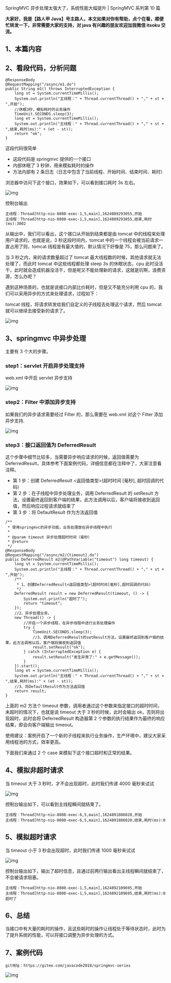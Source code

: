 SpringMVC 异步处理太强大了，系统性能大幅提升 | SpringMVC 系列第 10 篇

**大家好，我是【路人甲 Java】号主路人，本文如果对你有帮助，点个在看，顺便忙转发一下，非常需要大家的支持，对 java 有兴趣的朋友欢迎加我微信 itsoku 交流。**

## 1、本篇内容


## 2、看段代码，分析问题

```
@ResponseBody
@RequestMapping("/async/m1.do")
public String m1() throws InterruptedException {
    long st = System.currentTimeMillis();
    System.out.println("主线程：" + Thread.currentThread() + "," + st + ",开始");
    //休眠3秒，模拟耗时的业务操作
    TimeUnit.SECONDS.sleep(3);
    long et = System.currentTimeMillis();
    System.out.println("主线程：" + Thread.currentThread() + "," + st + ",结束,耗时(ms):" + (et - st));
    return "ok";
}
```

这段代码很简单

- 这段代码是 springmvc 提供的一个接口
- 内部休眠了 3 秒钟，用来模拟耗时的操作
- 方法内部有 2 条日志（日志中包含了当前线程、开始时间、结束时间、耗时）

浏览器中访问下这个接口，效果如下，可以看到接口耗时 3s 左右。



![img](./assets/640-1720013314610-151.png)



控制台输出

```
主线程：Thread[http-nio-8080-exec-1,5,main],1624889293055,开始
主线程：Thread[http-nio-8080-exec-1,5,main],1624889293055,结束,耗时(ms):3002
```

从输出中，我们可以看出，这个接口从开始到结束都是由 tomcat 中的线程来处理用户请求的，也就是说，3 秒这段时间内，tomcat 中的一个线程会被当前请求一直占用了则，tomcat 线程是有最大值的，默认情况下好像是 75，那么问题来了。

当 3 秒之内，来的请求数量超过了 tomcat 最大线程数的时候，其他请求就无法处理了，而此时 tomcat 中这些线程都处理 sleep 3s 的休眠状态，cpu 此时没活干，此时就会造成机器没活干，但是呢又不能处理新的请求，这就是坑啊，浪费资源，怎么办呢？

遇到这种场景的，也就是说接口内部比价耗时，但是又不能充分利用 cpu 的，我们可以采用异步的方式来处理请求，过程如下：

tomcat 线程，将请求转发给我们自定义的子线程去处理这个请求，然后 tomcat 就可以继续去接受新的请求了。



![img](./assets/640-1720013314611-152.png)



## 3、springmvc 中异步处理

主要有 3 个大的步骤。

### step1：servlet 开启异步处理支持

web.xml 中开启 servlet 异步支持



![img](./assets/640-1720013314611-153.png)



### step2：Filter 中添加异步支持

如果我们的异步请求需要经过 Filter 的，那么需要在 web.xml 对这个 Filter 添加异步支持.



![img](./assets/640-1720013314611-154.png)



### step3：接口返回值为 DeferredResult

这个步骤中细节比较多，当需要异步响应请求的时候，返回值需要为 DeferredResult，具体参考下面案例代码，详细信息都在注释中了，大家注意看注释。

- 第 1 步：创建 DeferredResult <返回值类型>(超时时间 [毫秒], 超时回调的代码)
- 第 2 步：在子线程中异步处理业务，调用 DeferredResult 的 setResult 方法，设置最终返回到客户端的结果，此方法调用以后，客户端将接收到返回值，然后响应过程请求就结束了
- 第 3 步：将 DefaultResult 作为方法返回值

```
/**
 * 使用springmvc的异步功能，业务处理放在异步线程中执行
 *
 * @param timeout 异步处理超时时间（毫秒）
 * @return
 */
@ResponseBody
@RequestMapping("/async/m2/{timeout}.do")
public DeferredResult m2(@PathVariable("timeout") long timeout) {
    long st = System.currentTimeMillis();
    System.out.println("主线程：" + Thread.currentThread() + "," + st + ",开始");
    /**
     * 1、创建DeferredResult<返回值类型>(超时时间[毫秒],超时回调的代码)
     */
    DeferredResult result = new DeferredResult(timeout, () -> {
        System.out.println("超时了");
        return "timeout";
    });
    //2、异步处理业务，
    new Thread(() -> {
        //开启一个异步线程，在异步线程中进行业务处理操作
        try {
            TimeUnit.SECONDS.sleep(3);
            //3、调用DeferredResult的setResult方法，设置最终返回到客户端的结果，此方法调用以后，客户端将接收到返回值
            result.setResult("ok");
        } catch (InterruptedException e) {
            result.setResult("发生异常了:" + e.getMessage());
        }
    }).start();
    long et = System.currentTimeMillis();
    System.out.println("主线程：" + Thread.currentThread() + "," + st + ",结束,耗时(ms):" + (et - st));
    //3、将DefaultResult作为方法返回值
    return result;
}
```

上面的 m2 方法个 timeout 参数，调用者通过这个参数来指定接口的超时时间，未超时的情况下，也就是说 timeout 大于 3 秒的时候，此时会输出 ok，否则将出现超时，此时会将 DeferredResult 构造器第 2 个参数的执行结果作为最终的响应结果，即会向客户端输出 timeout。

使用建议：案例开启了一个新的子线程来执行业务操作，生产环境中，建议大家采用线程池的方式，效率更高。

下面我们来通过 2 个 case 来模拟下这个接口超时和正常的结果。

## 4、模拟非超时请求

当 timeout 大于 3 秒时，才不会出现超时，此时我们传递 4000 毫秒来试试



![img](./assets/640-1720013314611-155.png)



控制台输出如下，可以看到主线程瞬间就结束了。

```
主线程：Thread[http-nio-8080-exec-6,5,main],1624891886020,开始
主线程：Thread[http-nio-8080-exec-6,5,main],1624891886020,结束,耗时(ms):0
```

## 5、模拟超时请求

当 timeout 小于 3 秒会出现超时，此时我们传递 1000 毫秒来试试



![img](./assets/640-1720013314611-156.png)



控制台输出如下，输出了超时信息，且通过前两行输出看出主线程瞬间就结束了，不会被请求阻塞。

```
主线程：Thread[http-nio-8080-exec-1,5,main],1624892109695,开始
主线程：Thread[http-nio-8080-exec-1,5,main],1624892109695,结束,耗时(ms):0
超时了
```

## 6、总结

当接口中有大量的耗时的操作，且这些耗时的操作让线程处于等待状态时，此时为了提升系统的性能，可以将接口调整为异步处理的方式。

## 7、案例代码

```
git地址：https://gitee.com/javacode2018/springmvc-series
```



![img](./assets/640-1720013314611-157.png)